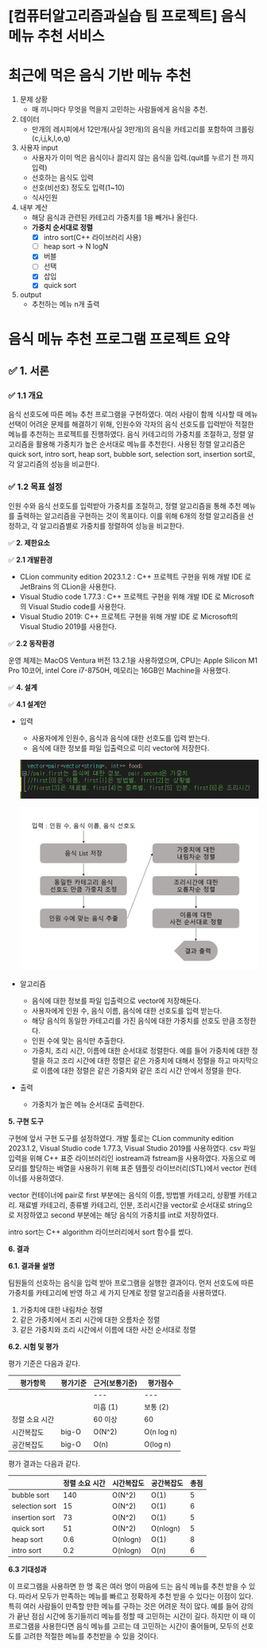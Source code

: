 # [컴퓨터알고리즘과실습 팀 프로젝트] 음식 메뉴 추천 서비스


# 최근에 먹은 음식 기반 메뉴 추천

1. 문제 상황
    - 매 끼니마다 무엇을 먹을지 고민하는 사람들에게 음식을 추천.
2. 데이터
    - 만개의 레시피에서 12만개(사실 3만개)의 음식을 카테고리를 포함하여 크롤링(c,i,j,k,l,o,q)
3. 사용자 input
    - 사용자가 이미 먹은 음식이나 끌리지 않는 음식을 입력.(quit를 누르기 전 까지 입력)
    - 선호하는 음식도 입력
    - 선호(비선호) 정도도 입력(1~10)
    - 식사인원
4. 내부 계산
    - 해당 음식과 관련된 카테고리 가중치를 1을 빼거나 올린다.
    - **가중치 순서대로 정렬**
        - [x]  intro sort(C++ 라이브러리 사용)
        - [ ]  heap sort → N logN
        - [x]  버블
        - [ ]  선택
        - [x]  삽입
        - [x]  quick sort
5. output
    - 추천하는 메뉴 n개 출력

# 음식 메뉴 추천 프로그램 프로젝트 요약

## ✅ 1. 서론

### ✅ 1.1 개요
음식 선호도에 따른 메뉴 추천 프로그램을 구현하였다. 여러 사람이 함께 식사할 때 메뉴 선택이 어려운 문제를 해결하기 위해, 인원수와 각자의 음식 선호도를 입력받아 적절한 메뉴를 추천하는 프로젝트를 진행하였다. 음식 카테고리의 가중치를 조절하고, 정렬 알고리즘을 활용해 가중치가 높은 순서대로 메뉴를 추천한다. 사용된 정렬 알고리즘은 quick sort, intro sort, heap sort, bubble sort, selection sort, insertion sort로, 각 알고리즘의 성능을 비교한다.

### ✅ 1.2 목표 설정
인원 수와 음식 선호도를 입력받아 가중치를 조절하고, 정렬 알고리즘을 통해 추천 메뉴를 출력하는 알고리즘을 구현하는 것이 목표이다. 이를 위해 6개의 정렬 알고리즘을 선정하고, 각 알고리즘별로 가중치를 정렬하여 성능을 비교한다.

✅ **2. 제한요소**

✅ **2.1 개발환경**

- CLion community edition 2023.1.2 : C++ 프로젝트 구현을 위해 개발 IDE 로 JetBrains 의 CLion을 사용한다.
- Visual Studio code 1.77.3 : C++ 프로젝트 구현을 위해 개발 IDE 로 Microsoft의 Visual Studio code를 사용한다.
- Visual Studio 2019: C++ 프로젝트 구현을 위해 개발 IDE 로 Microsoft의 Visual Studio 2019를 사용한다.


✅ **2.2 동작환경**

운영 체제는 MacOS Ventura 버전 13.2.1을 사용하였으며, CPU는 Apple Silicon M1 Pro 10코어, intel Core i7-8750H, 메모리는 16GB인 Machine을 사용했다.

✅ **4. 설계**

✅ **4.1 설계안**

- 입력
    - 사용자에게 인원수, 음식과 음식에 대한 선호도를 입력 받는다.
    - 음식에 대한 정보를 파일 입출력으로 미리 vector에 저장한다.
    
    ![Untitled](./image/Untitled%20(2).png)
    
    ![Untitled](./image/Untitled%20(3).png)
    
- 알고리즘
    - 음식에 대한 정보를 파일 입출력으로 vector에 저장해둔다.
    - 사용자에게 인원 수, 음식 이름, 음식에 대한 선호도를 입력 받는다.
    - 해당 음식의 동일한 카테고리를 가진 음식에 대한 가중치를 선호도 만큼 조정한다.
    - 인원 수에 맞는 음식만 추출한다.
    - 가중치, 조리 시간, 이름에 대한 순서대로 정렬한다. 예를 들어 가중치에 대한 정렬을 하고 조리 시간에 대한 정렬은 같은 가중치에 대해서 정렬을 하고 마지막으로 이름에 대한 정렬은 같은 가중치와 같은 조리 시간 안에서 정렬을 한다.
- 출력
    - 가중치가 높은 메뉴 순서대로 출력한다.


**5. 구현 도구**

구현에 앞서 구현 도구를 설정하였다. 개발 툴로는 CLion community edition 2023.1.2, Visual Studio code 1.77.3, Visual Studio 2019를 사용하였다. csv 파일 입력을 위해 C++ 표준 라이브러리인 iostream과 fstream을 사용하였다. 자동으로 메모리를 할당하는 배열을 사용하기 위해 표준 템플릿 라이브러리(STL)에서 vector 컨테이너를 사용하였다.

vector 컨테이너에 pair로 first 부분에는 음식의 이름, 방법별 카테고리, 상황별 카테고리. 재료별 카테고리, 종류별 카테고리, 인분, 조리시간을 vector로 순서대로 string으로 저장하였고 second 부분에는 해당 음식의 가중치를 int로 저장하였다.

intro sort는 C++ algorithm 라이브러리에서 sort 함수를 썼다.

**6. 결과**

**6.1. 결과물 설명**

팀원들의 선호하는 음식을 입력 받아 프로그램을 실행한 결과이다. 먼저 선호도에 따른 가중치를 카테고리에 반영 하고 세 가지 단계로 정렬 알고리즘을 사용하였다.

1. 가중치에 대한 내림차순 정렬
2. 같은 가중치에서 조리 시간에 대한 오름차순 정렬
3. 같은 가중치와 조리 시간에서 이름에 대한 사전 순서대로 정렬


**6.2. 시험 및 평가**

평가 기준은 다음과 같다.

| 평가항목       | 평가기준 | 근거(보통기준) | 평가점수 |  
|----------------|----------|----------------|-----------|  
|                |          | ---            | ---       |  
|                |          | 미흡 (1)       | 보통 (2)  | 우수 (3)  |  
| 정렬 소요 시간  |         | 60 이상        | 60        | 5         |  
| 시간복잡도     | big-O   | O(N^2)        | O(n log n) | O(n log n) | O(n)    |  
| 공간복잡도     | big-O   | O(n)          | O(log n)  | O(log n)  | O(1)     |  

평가 결과는 다음과 같다.

|  | 정렬 소요 시간 | 시간복잡도 | 공간복잡도 | 총점 |
| --- | --- | --- | --- | --- |
| bubble sort | 140 | O(N^2) | O(1) | 5 |
| selection sort | 15 | O(N^2) | O(1) | 6 |
| insertion sort | 73 | O(N^2) | O(1) | 5 |
| quick sort | 51 | O(N^2) | O(nlogn) | 5 |
| heap sort | 0.6 | O(nlogn) | O(1) | 8 |
| intro sort | 0.2 | O(nlogn) | O(n) | 6 |



**6.3 기대성과**

이 프로그램을 사용하면 한 명 혹은 여러 명이 마음에 드는 음식 메뉴를 추천 받을 수 있다. 따라서 모두가 만족하는 메뉴를 빠르고 정확하게 추천 받을 수 있다는 이점이 있다. 특히 여러 사람들이 만족할 만한 메뉴를 구하는 것은 어려운 적이 많다. 예를 들어 강의가 끝난 점심 시간에 동기들끼리 메뉴를 정할 때 고민하는 시간이 길다. 하지만 이 때 이 프로그램을 사용한다면 음식 메뉴를 고르는 데 고민하는 시간이 줄어들며, 모두의 선호도를 고려한 적절한 메뉴를 추천받을 수 있을 것이다.




